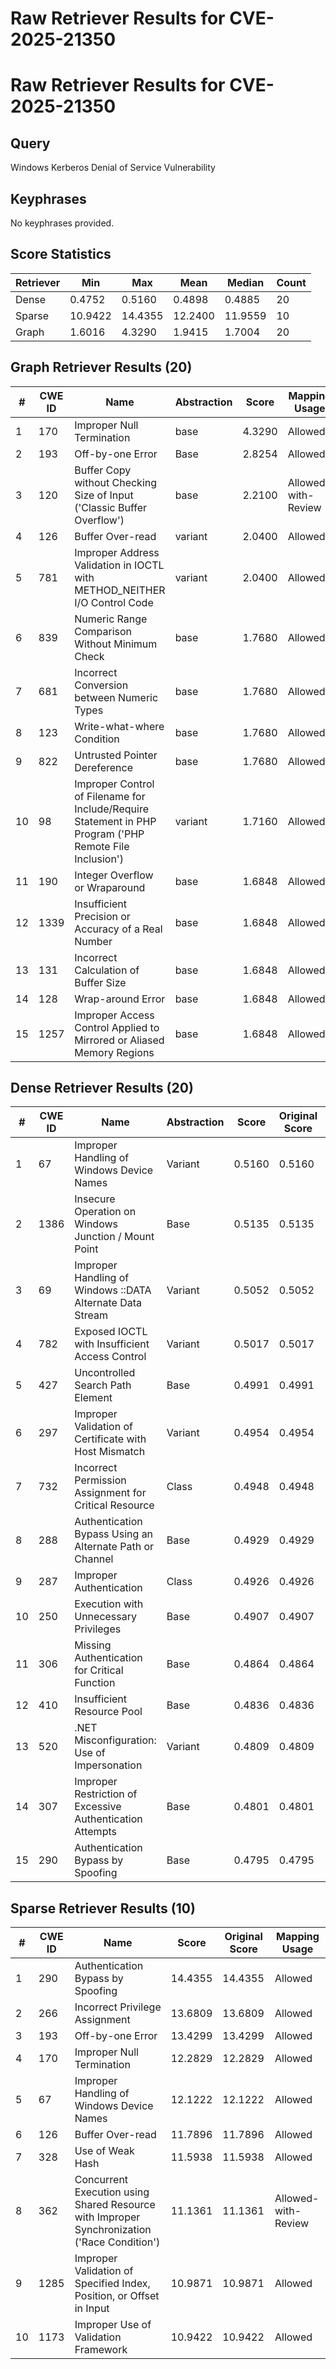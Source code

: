 # Raw Retriever Results for CVE-2025-21350

# Raw Retriever Results for CVE-2025-21350
## Query
Windows Kerberos Denial of Service Vulnerability

## Keyphrases
No keyphrases provided.

## Score Statistics
| Retriever | Min | Max | Mean | Median | Count |
|-----------|-----|-----|------|--------|-------|
| Dense | 0.4752 | 0.5160 | 0.4898 | 0.4885 | 20 |
| Sparse | 10.9422 | 14.4355 | 12.2400 | 11.9559 | 10 |
| Graph | 1.6016 | 4.3290 | 1.9415 | 1.7004 | 20 |

## Graph Retriever Results (20)
| # | CWE ID | Name | Abstraction | Score | Mapping Usage |
|---|--------|------|-------------|-------|---------------|
| 1 | 170 | Improper Null Termination | base | 4.3290 | Allowed |
| 2 | 193 | Off-by-one Error | Base | 2.8254 | Allowed |
| 3 | 120 | Buffer Copy without Checking Size of Input ('Classic Buffer Overflow') | base | 2.2100 | Allowed-with-Review |
| 4 | 126 | Buffer Over-read | variant | 2.0400 | Allowed |
| 5 | 781 | Improper Address Validation in IOCTL with METHOD_NEITHER I/O Control Code | variant | 2.0400 | Allowed |
| 6 | 839 | Numeric Range Comparison Without Minimum Check | base | 1.7680 | Allowed |
| 7 | 681 | Incorrect Conversion between Numeric Types | base | 1.7680 | Allowed |
| 8 | 123 | Write-what-where Condition | base | 1.7680 | Allowed |
| 9 | 822 | Untrusted Pointer Dereference | base | 1.7680 | Allowed |
| 10 | 98 | Improper Control of Filename for Include/Require Statement in PHP Program ('PHP Remote File Inclusion') | variant | 1.7160 | Allowed |
| 11 | 190 | Integer Overflow or Wraparound | base | 1.6848 | Allowed |
| 12 | 1339 | Insufficient Precision or Accuracy of a Real Number | base | 1.6848 | Allowed |
| 13 | 131 | Incorrect Calculation of Buffer Size | base | 1.6848 | Allowed |
| 14 | 128 | Wrap-around Error | base | 1.6848 | Allowed |
| 15 | 1257 | Improper Access Control Applied to Mirrored or Aliased Memory Regions | base | 1.6848 | Allowed |

## Dense Retriever Results (20)
| # | CWE ID | Name | Abstraction | Score | Original Score | Mapping Usage |
|---|--------|------|-------------|-------|----------------|---------------|
| 1 | 67 | Improper Handling of Windows Device Names | Variant | 0.5160 | 0.5160 | Allowed |
| 2 | 1386 | Insecure Operation on Windows Junction / Mount Point | Base | 0.5135 | 0.5135 | Allowed |
| 3 | 69 | Improper Handling of Windows ::DATA Alternate Data Stream | Variant | 0.5052 | 0.5052 | Allowed |
| 4 | 782 | Exposed IOCTL with Insufficient Access Control | Variant | 0.5017 | 0.5017 | Allowed |
| 5 | 427 | Uncontrolled Search Path Element | Base | 0.4991 | 0.4991 | Allowed |
| 6 | 297 | Improper Validation of Certificate with Host Mismatch | Variant | 0.4954 | 0.4954 | Allowed |
| 7 | 732 | Incorrect Permission Assignment for Critical Resource | Class | 0.4948 | 0.4948 | Allowed-with-Review |
| 8 | 288 | Authentication Bypass Using an Alternate Path or Channel | Base | 0.4929 | 0.4929 | Allowed |
| 9 | 287 | Improper Authentication | Class | 0.4926 | 0.4926 | Discouraged |
| 10 | 250 | Execution with Unnecessary Privileges | Base | 0.4907 | 0.4907 | Allowed |
| 11 | 306 | Missing Authentication for Critical Function | Base | 0.4864 | 0.4864 | Allowed |
| 12 | 410 | Insufficient Resource Pool | Base | 0.4836 | 0.4836 | Allowed |
| 13 | 520 | .NET Misconfiguration: Use of Impersonation | Variant | 0.4809 | 0.4809 | Allowed |
| 14 | 307 | Improper Restriction of Excessive Authentication Attempts | Base | 0.4801 | 0.4801 | Allowed |
| 15 | 290 | Authentication Bypass by Spoofing | Base | 0.4795 | 0.4795 | Allowed |

## Sparse Retriever Results (10)
| # | CWE ID | Name | Score | Original Score | Mapping Usage |
|---|--------|------|-------|---------------|---------------|
| 1 | 290 | Authentication Bypass by Spoofing | 14.4355 | 14.4355 | Allowed |
| 2 | 266 | Incorrect Privilege Assignment | 13.6809 | 13.6809 | Allowed |
| 3 | 193 | Off-by-one Error | 13.4299 | 13.4299 | Allowed |
| 4 | 170 | Improper Null Termination | 12.2829 | 12.2829 | Allowed |
| 5 | 67 | Improper Handling of Windows Device Names | 12.1222 | 12.1222 | Allowed |
| 6 | 126 | Buffer Over-read | 11.7896 | 11.7896 | Allowed |
| 7 | 328 | Use of Weak Hash | 11.5938 | 11.5938 | Allowed |
| 8 | 362 | Concurrent Execution using Shared Resource with Improper Synchronization ('Race Condition') | 11.1361 | 11.1361 | Allowed-with-Review |
| 9 | 1285 | Improper Validation of Specified Index, Position, or Offset in Input | 10.9871 | 10.9871 | Allowed |
| 10 | 1173 | Improper Use of Validation Framework | 10.9422 | 10.9422 | Allowed |
